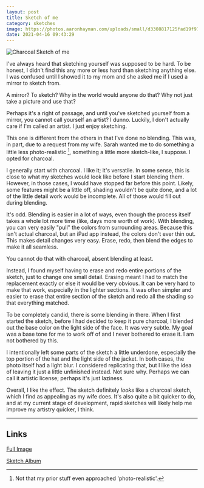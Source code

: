 ```yaml
---
layout: post
title: Sketch of me
category: sketches
image: https://photos.aaronhayman.com/uploads/small/d3308817125fad19f97bb5415a2deed5@2x.png
date: 2021-04-16 09:43:29
---
```


![Charcoal Sketch of me](https://photos.aaronhayman.com/uploads/medium/d3308817125fad19f97bb5415a2deed5@2x.png)

<!--start-->

I've always heard that sketching yourself was supposed to be hard. To be honest, I didn't find this any more or less hard than sketching anything else. I was confused until I showed it to my mom and she asked me if I used a mirror to sketch from. 

A mirror? To sketch? Why in the world would anyone do that? Why not just take a picture and use that?

Perhaps it's a right of passage, and until you've sketched yourself from a mirror, you cannot call yourself an artist? I dunno. Luckily, I don't actually care if I'm called an artist. I just enjoy sketching.

This one is different from the others in that I've done no blending. This was, in part, due to a request from my wife. Sarah wanted me to do something a little less photo-realistic [^1], something a little more sketch-like, I suppose. I opted for charcoal.

<!--more-->

I generally start with charcoal. I like it; it's versatile. In some sense, this is close to what my sketches would look like before I start blending them. However, in those cases, I would have stopped far before this point. Likely, some features might be a little off, shading wouldn't be quite done, and a lot of the little detail work would be incomplete. All of those would fill out during blending.

It's odd. Blending is easier in a lot of ways, even though the process itself takes a whole lot more time (like, days more worth of work). With blending, you can very easily "pull" the colors from surrounding areas. Because this isn't actual charcoal, but an iPad app instead, the colors don't ever thin out. This makes detail changes very easy. Erase, redo, then blend the edges to make it all seamless. 

You cannot do that with charcoal, absent blending at least.

Instead, I found myself having to erase and redo entire portions of the sketch, just to change one small detail. Erasing meant I had to match the replacement exactly or else it would be very obvious. It can be very hard to make that work, especially in the lighter sections. It was often simpler and easier to erase that entire section of the sketch and redo all the shading so that everything matched.

To be completely candid, there is some blending in there. When I first started the sketch, before I had decided to keep it pure charcoal, I blended out the base color on the light side of the face. It was very subtle. My goal was a base tone for me to work off of and I never bothered to erase it. I am not bothered by this.

I intentionally left some parts of the sketch a little underdone, especially the top portion of the hat and the light side of the jacket. In both cases, the photo itself had a light blur. I considered replicating that, but I like the idea of leaving it just a little unfinished instead. Not sure why. Perhaps we can call it artistic license; perhaps it's just laziness.

Overall, I like the effect. The sketch definitely _looks_ like a charcoal sketch, which I find as appealing as my wife does. It's also quite a bit quicker to do, and at my current stage of development, rapid sketches will likely help me improve my artistry quicker, I think. 

---

## Links

[Full Image](https://photos.aaronhayman.com/#16113393858894/16185776437341)  

[Sketch Album](https://photos.aaronhayman.com/r/16113393858894)  

[^1]: Not that my prior stuff even approached 'photo-realistic'.
